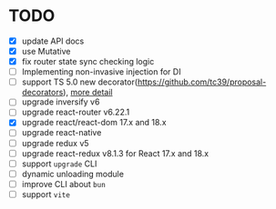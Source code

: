 # TODO
- [x] update API docs
- [x] use Mutative
- [x] fix router state sync checking logic
- [ ] Implementing non-invasive injection for DI
- [ ] support TS 5.0 new decorator(https://github.com/tc39/proposal-decorators), [more detail](https://www.typescriptlang.org/docs/handbook/release-notes/typescript-5-0.html#differences-with-experimental-legacy-decorators)
- [ ] upgrade inversify v6
- [ ] upgrade react-router v6.22.1
- [x] upgrade react/react-dom 17.x and 18.x
- [ ] upgrade react-native
- [ ] upgrade redux v5
- [ ] upgrade react-redux v8.1.3 for React 17.x and 18.x
- [ ] support `upgrade` CLI
- [ ] dynamic unloading module
- [ ] improve CLI about `bun`
- [ ] support `vite`
